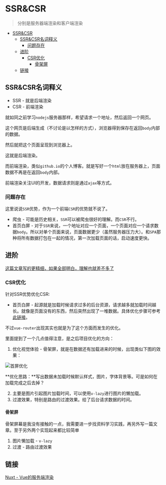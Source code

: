 # SSR&CSR
> 分别是服务器端渲染和客户端渲染

<!-- TOC -->

- [SSR&CSR](#ssrcsr)
    - [SSR&CSR名词释义](#ssrcsr名词释义)
        - [问题存在](#问题存在)
    - [进阶](#进阶)
        - [CSR优化](#csr优化)
            - [骨架屏](#骨架屏)
    - [链接](#链接)

<!-- /TOC -->

## SSR&CSR名词释义

* SSR - 就是后端渲染
* CSR - 前端渲染

就如同之前学习`nodejs`服务器那样，希望请求一个地址，然后返回一个网页。

这个网页是后端生成（不讨论是以怎样的方式），浏览器得到保存在返回`body`内部的数据。

然后就把这个页面呈现到浏览器上。

这就是后端渲染。

而前端渲染，类似`github.io`的个人博客。就是写好一个`html`放在服务器上，页面数据不再是在返回`body`内部。

前端渲染关注UI的开发，数据请求则是通过`ajax`等方式。

### 问题存在

这里说说`SSR`优势，作为一个前端`CSR`的优势就不说了。

* 爬虫 - 可能是历史相关，`SSR`可以被爬虫很好的理解。而`CSR`不行。
* 首页白屏 - 对于`SSR`来说，一个地址对应一个页面，一个页面对应一个请求数据`body`。所以对单个页面来说，页面数据更少（虽然服务器压力大）。和`SPA`那种将所有数据打包在一起的情况，第一次加载页面的话，启动速度更快。

## 进阶

[这篇文章写的更精细，如果全部明白，理解也就差不多了](https://github.com/camsong/blog/issues/8)

### CSR优化

针对SSR优势优化CSR:

* 首页白屏 - 起源就是加载时候请求过多的后台资源，请求越多就加载时间越长。就像是页面没有的东西，然后突然出现了一堆数据。具体优化步骤可参考[此链接](https://zhuanlan.zhihu.com/p/29433875)。

不过`vue-router`出现其实也就是为了这个方面而发生的优化。

里面提到了一个几点值得注意，是之后项目优化的方向：

1. 优化视觉体验 - 骨架屏，就是在数据还有加载进来的时候，出现类似下图的效果：

![首屏优化]()

**优化思路：**写出数据未加载时候默认样式，图片，字体背景等。可是如何在加载完成之后去掉？

2. 主要是图片引起图片加载时间，可以使用`v-lazy`进行图片的懒加载。
3. 过渡效果，特别是路由的过渡效果。给了后台请求数据的时间。

#### 骨架屏

骨架屏幕是我没有接触的一点，我需要进一步找资料学习实践，再另外写一篇文章。至于另外两个实现起来都比较简单

1. 图片懒加载 - `v-lazy`
2. 过渡 - 路由过渡效果


## 链接

[Nuxt - Vue的服务端渲染](https://zh.nuxtjs.org/)